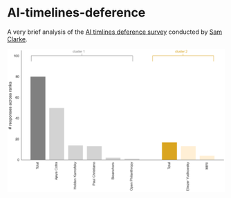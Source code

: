# AI-timelines-deference

A very brief analysis of the [AI timlines deference survey](https://forum.effectivealtruism.org/posts/FtggfJ2oxNSN8Niix/when-reporting-ai-timelines-be-clear-who-you-re-not) conducted by [Sam Clarke](https://www.governance.ai/team/sam-clarke).

![Image description](figures/deference_clusters_by_vote.png)
